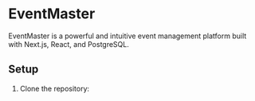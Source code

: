 # EventMaster

EventMaster is a powerful and intuitive event management platform built with Next.js, React, and PostgreSQL.

## Setup

1. Clone the repository:

